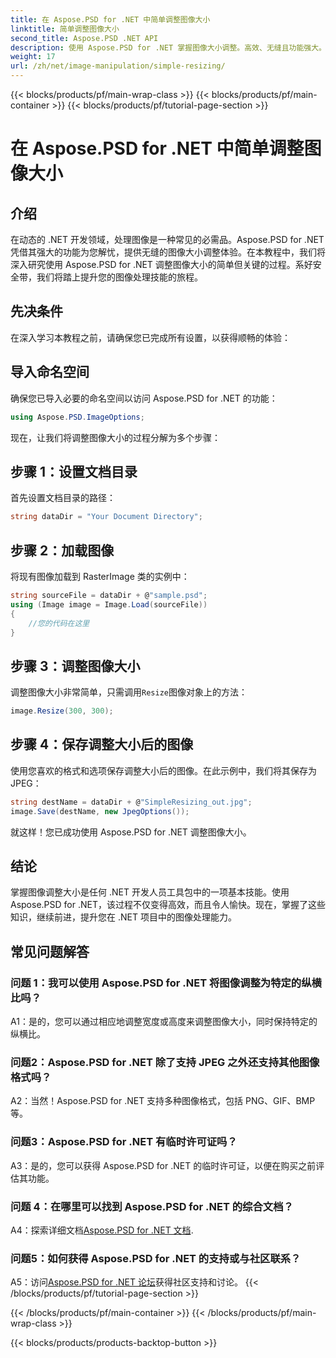 ```yaml
---
title: 在 Aspose.PSD for .NET 中简单调整图像大小
linktitle: 简单调整图像大小
second_title: Aspose.PSD .NET API
description: 使用 Aspose.PSD for .NET 掌握图像大小调整。高效、无缝且功能强大。轻松提升您的 .NET 项目。
weight: 17
url: /zh/net/image-manipulation/simple-resizing/
---
```


{{< blocks/products/pf/main-wrap-class >}}
{{< blocks/products/pf/main-container >}}
{{< blocks/products/pf/tutorial-page-section >}}

# 在 Aspose.PSD for .NET 中简单调整图像大小

## 介绍

在动态的 .NET 开发领域，处理图像是一种常见的必需品。Aspose.PSD for .NET 凭借其强大的功能为您解忧，提供无缝的图像大小调整体验。在本教程中，我们将深入研究使用 Aspose.PSD for .NET 调整图像大小的简单但关键的过程。系好安全带，我们将踏上提升您的图像处理技能的旅程。

## 先决条件

在深入学习本教程之前，请确保您已完成所有设置，以获得顺畅的体验：

## 导入命名空间

确保您已导入必要的命名空间以访问 Aspose.PSD for .NET 的功能：

```csharp
using Aspose.PSD.ImageOptions;
```

现在，让我们将调整图像大小的过程分解为多个步骤：

## 步骤 1：设置文档目录

首先设置文档目录的路径：

```csharp
string dataDir = "Your Document Directory";
```

## 步骤 2：加载图像

将现有图像加载到 RasterImage 类的实例中：

```csharp
string sourceFile = dataDir + @"sample.psd";
using (Image image = Image.Load(sourceFile))
{
    //您的代码在这里
}
```

## 步骤 3：调整图像大小

调整图像大小非常简单，只需调用`Resize`图像对象上的方法：

```csharp
image.Resize(300, 300);
```

## 步骤 4：保存调整大小后的图像

使用您喜欢的格式和选项保存调整大小后的图像。在此示例中，我们将其保存为 JPEG：

```csharp
string destName = dataDir + @"SimpleResizing_out.jpg";
image.Save(destName, new JpegOptions());
```

就这样！您已成功使用 Aspose.PSD for .NET 调整图像大小。

## 结论

掌握图像调整大小是任何 .NET 开发人员工具包中的一项基本技能。使用 Aspose.PSD for .NET，该过程不仅变得高效，而且令人愉快。现在，掌握了这些知识，继续前进，提升您在 .NET 项目中的图像处理能力。

## 常见问题解答

### 问题 1：我可以使用 Aspose.PSD for .NET 将图像调整为特定的纵横比吗？

A1：是的，您可以通过相应地调整宽度或高度来调整图像大小，同时保持特定的纵横比。

### 问题2：Aspose.PSD for .NET 除了支持 JPEG 之外还支持其他图像格式吗？

A2：当然！Aspose.PSD for .NET 支持多种图像格式，包括 PNG、GIF、BMP 等。

### 问题3：Aspose.PSD for .NET 有临时许可证吗？

A3：是的，您可以获得 Aspose.PSD for .NET 的临时许可证，以便在购买之前评估其功能。

### 问题 4：在哪里可以找到 Aspose.PSD for .NET 的综合文档？

 A4：探索详细文档[Aspose.PSD for .NET 文档](https://reference.aspose.com/psd/net/).

### 问题5：如何获得 Aspose.PSD for .NET 的支持或与社区联系？

 A5：访问[Aspose.PSD for .NET 论坛](https://forum.aspose.com/c/psd/34)获得社区支持和讨论。
{{< /blocks/products/pf/tutorial-page-section >}}

{{< /blocks/products/pf/main-container >}}
{{< /blocks/products/pf/main-wrap-class >}}

{{< blocks/products/products-backtop-button >}}
